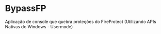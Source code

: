 # BypassFP
Aplicação de console que quebra proteções do FireProtect (Utilizando APIs Nativas do Windows - Usermode)
